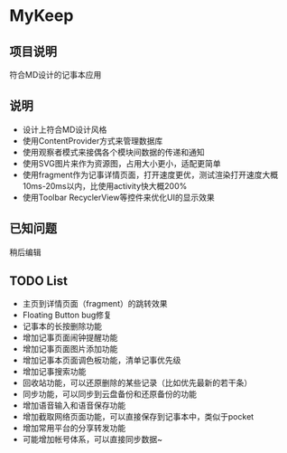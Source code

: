 # MyKeep
## 项目说明
 符合MD设计的记事本应用
 
## 说明
 - 设计上符合MD设计风格
 - 使用ContentProvider方式来管理数据库
 - 使用观察者模式来接偶各个模块间数据的传递和通知
 - 使用SVG图片来作为资源图，占用大小更小，适配更简单
 - 使用fragment作为记事详情页面，打开速度更优，测试渲染打开速度大概10ms-20ms以内，比使用activity快大概200%
 - 使用Toolbar RecyclerView等控件来优化UI的显示效果

## 已知问题
 稍后编辑
 
## TODO List
  - 主页到详情页面（fragment）的跳转效果
  - Floating Button bug修复
  - 记事本的长按删除功能
  - 增加记事页面闹钟提醒功能
  - 增加记事页面图片添加功能
  - 增加记事本页面调色板功能，清单记事优先级
  - 增加记事搜索功能
  - 回收站功能，可以还原删除的某些记录（比如优先最新的若干条）
  - 同步功能，可以同步到云盘备份和还原备份的功能
  - 增加语音输入和语音保存功能
  - 增加截取网络页面功能，可以直接保存到记事本中，类似于pocket
  - 增加常用平台的分享转发功能
  - 可能增加帐号体系，可以直接同步数据~
